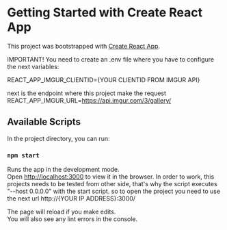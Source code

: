 # Getting Started with Create React App

This project was bootstrapped with [Create React App](https://github.com/facebook/create-react-app).

IMPORTANT!
You need to create an .env file where you have to configure the next variables:

REACT_APP_IMGUR_CLIENTID={YOUR CLIENTID FROM IMGUR API}

next is the endpoint where this project make the request
REACT_APP_IMGUR_URL=https://api.imgur.com/3/gallery/


## Available Scripts

In the project directory, you can run:

### `npm start`

Runs the app in the development mode.\
Open [http://localhost:3000](http://localhost:3000) to view it in the browser.
In order to work, this projects needs to be tested from other side, that's why the script executes  "--host 0.0.0.0" with the start script.
so to open the project you need to use the next url http://{YOUR IP ADDRESS}:3000/

The page will reload if you make edits.\
You will also see any lint errors in the console.




